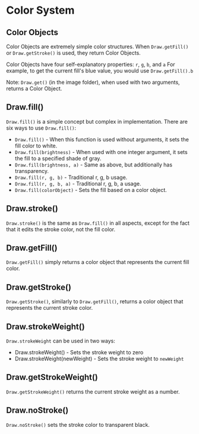 # Color System
## Color Objects
Color Objects are extremely simple color structures. When `Draw.getFill()` or `Draw.getStroke()` is used, they return Color Objects.

Color Objects have four self-explanatory properties: `r`, `g`, `b`, and `a`
For example, to get the current fill's blue value, you would use `Draw.getFill().b`

Note: `Draw.get()` (in the image folder), when used with two arguments, returns a Color Object.

## Draw.fill()
`Draw.fill()` is a simple concept but complex in implementation. There are six ways to use `Draw.fill()`:
 * `Draw.fill()` - When this function is used without arguments, it sets the fill color to white.
 * `Draw.fill(brightness)` - When used with one integer argument, it sets the fill to a specified shade of gray.
 * `Draw.fill(brightness, a)` - Same as above, but additionally has transparency.
 * `Draw.fill(r, g, b)` - Traditional r, g, b usage.
 * `Draw.fill(r, g, b, a)` - Traditional r, g, b, a usage.
 * `Draw.fill(colorObject)` - Sets the fill based on a color object.
## Draw.stroke()
`Draw.stroke()` is the same as `Draw.fill()` in all aspects, except for the fact that it edits the stroke color, not the fill color.
## Draw.getFill()
`Draw.getFill()` simply returns a color object that represents the current fill color.
## Draw.getStroke()
`Draw.getStroke()`, similarly to `Draw.getFill()`, returns a color object that represents the current stroke color.
## Draw.strokeWeight()
`Draw.strokeWeight` can be used in two ways:
 * Draw.strokeWeight() - Sets the stroke weight to zero
 * Draw.strokeWeight(newWeight) - Sets the stroke weight to `newWeight`
## Draw.getStrokeWeight()
`Draw.getStrokeWeight()` returns the current stroke weight as a number.
## Draw.noStroke()
`Draw.noStroke()` sets the stroke color to transparent black.
